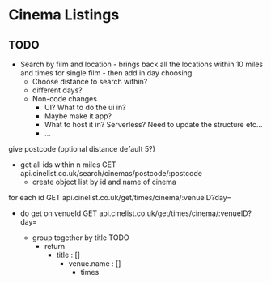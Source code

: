 # Cinema Listings

## TODO
 - Search by film and location
		- brings back all the locations within 10 miles and times for single film
		- then add in day choosing
	- Choose distance to search within?
	- different days?
	- Non-code changes
		- UI? What to do the ui in?
		- Maybe make it app?
		- What to host it in? Serverless? Need to update the structure etc...
		- ...

give postcode (optional distance default 5?)
 - get all ids within n miles GET api.cinelist.co.uk/search/cinemas/postcode/:postcode
    - create object list by id and name of cinema

 for each id GET api.cinelist.co.uk/get/times/cinema/:venueID?day=<INT>
  - do get on venueId GET api.cinelist.co.uk/get/times/cinema/:venueID?day=<INT>
    - group together by title TODO
      - return
        - title : []
          - venue.name : []
            -  times
